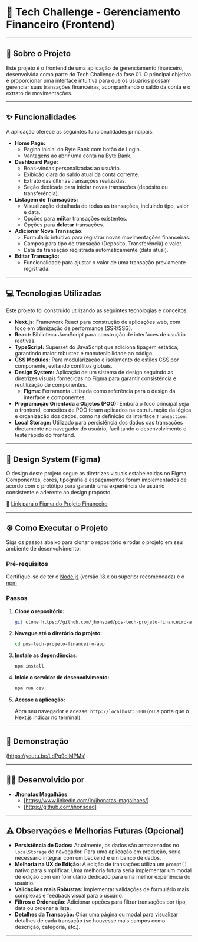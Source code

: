 # 🚀 Tech Challenge - Gerenciamento Financeiro (Frontend)

---

## 🎯 Sobre o Projeto

Este projeto é o frontend de uma aplicação de gerenciamento financeiro, desenvolvida como parte do Tech Challenge da fase 01. O principal objetivo é proporcionar uma interface intuitiva para que os usuários possam gerenciar suas transações financeiras, acompanhando o saldo da conta e o extrato de movimentações.

---

## ✨ Funcionalidades

A aplicação oferece as seguintes funcionalidades principais:

* **Home Page:**
    * Pagina Inicial do Byte Bank com botão de Login.
    * Vantagens ao abrir uma conta na Byte Bank.
* **Dashboard Page:**
    * Boas-vindas personalizadas ao usuário.
    * Exibição clara do saldo atual da conta corrente.
    * Extrato das últimas transações realizadas.
    * Seção dedicada para iniciar novas transações (depósito ou transferência).
* **Listagem de Transações:**
    * Visualização detalhada de todas as transações, incluindo tipo, valor e data.
    * Opções para **editar** transações existentes.
    * Opções para **deletar** transações.
* **Adicionar Nova Transação:**
    * Formulário intuitivo para registrar novas movimentações financeiras.
    * Campos para tipo de transação (Depósito, Transferência) e valor.
    * Data da transação registrada automaticamente (data atual).
* **Editar Transação:**
    * Funcionalidade para ajustar o valor de uma transação previamente registrada.

---

## 💻 Tecnologias Utilizadas

Este projeto foi construído utilizando as seguintes tecnologias e conceitos:

* **Next.js:** Framework React para construção de aplicações web, com foco em otimização de performance (SSR/SSG).
* **React:** Biblioteca JavaScript para construção de interfaces de usuário reativas.
* **TypeScript:** Superset do JavaScript que adiciona tipagem estática, garantindo maior robustez e manutenibilidade ao código.
* **CSS Modules:** Para modularização e isolamento de estilos CSS por componente, evitando conflitos globais.
* **Design System:** Aplicação de um sistema de design seguindo as diretrizes visuais fornecidas no Figma para garantir consistência e reutilização de componentes.
    * **Figma:** Ferramenta utilizada como referência para o design da interface e componentes.
* **Programação Orientada a Objetos (POO):** Embora o foco principal seja o frontend, conceitos de POO foram aplicados na estruturação da lógica e organização dos dados, como na definição da interface `Transaction`.
* **Local Storage:** Utilizado para persistência dos dados das transações diretamente no navegador do usuário, facilitando o desenvolvimento e teste rápido do frontend.

---

## 🎨 Design System (Figma)

O design deste projeto segue as diretrizes visuais estabelecidas no Figma. Componentes, cores, tipografia e espaçamentos foram implementados de acordo com o protótipo para garantir uma experiência de usuário consistente e aderente ao design proposto.

🔗 [Link para o Figma do Projeto Financeiro](https://www.figma.com/design/ns5TC3X5Xr8V7I3LYKg9KA/Projeto-Financeiro?node-id=503-4264)

---

## ⚙️ Como Executar o Projeto

Siga os passos abaixo para clonar o repositório e rodar o projeto em seu ambiente de desenvolvimento:

### Pré-requisitos

Certifique-se de ter o [Node.js](https://nodejs.org/en/download/) (versão 18.x ou superior recomendada) e o [npm](https://www.npmjs.com/get-npm)

### Passos

1.  **Clone o repositório:**

    ```bash
    git clone https://github.com/jhonsoad/pos-tech-projeto-financeiro-app.git
    ```

2.  **Navegue até o diretório do projeto:**

    ```bash
    cd pos-tech-projeto-financeiro-app
    ```

3.  **Instale as dependências:**

    ```bash
    npm install
    ```

4.  **Inicie o servidor de desenvolvimento:**

    ```bash
    npm run dev
    ```

5.  **Acesse a aplicação:**

    Abra seu navegador e acesse: `http://localhost:3000` (ou a porta que o Next.js indicar no terminal).

---

## 🎥 Demonstração

(https://youtu.be/LdPg9cIMPMs)

---

## 👨‍💻 Desenvolvido por

* **Jhonatas Magalhães**
    * [https://www.linkedin.com/in/jhonatas-magalhaes/]
    * [https://github.com/jhonsoad]

---

## ⚠️ Observações e Melhorias Futuras (Opcional)

* **Persistência de Dados:** Atualmente, os dados são armazenados no `localStorage` do navegador. Para uma aplicação em produção, seria necessário integrar com um backend e um banco de dados.
* **Melhoria na UX de Edição:** A edição de transações utiliza um `prompt()` nativo para simplificar. Uma melhoria futura seria implementar um modal de edição com um formulário dedicado para uma melhor experiência do usuário.
* **Validações mais Robustas:** Implementar validações de formulário mais complexas e feedback visual para o usuário.
* **Filtros e Ordenação:** Adicionar opções para filtrar transações por tipo, data ou ordenar a lista.
* **Detalhes da Transação:** Criar uma página ou modal para visualizar detalhes de cada transação (se houvesse mais campos como descrição, categoria, etc.).

---
